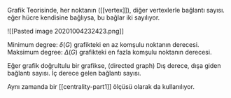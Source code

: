 Grafik Teorisinde, her noktanın ([[vertex]]), diğer vertexlerle bağlantı sayısı. eğer hücre kendisine bağlıysa, bu bağlar iki sayılıyor.

![[Pasted image 20201004232423.png]]

Minimum degree: $\delta(G)$ grafikteki en az komşulu noktanın derecesi.
Maksimum degree: $\Delta(G)$ grafikteki en fazla komşulu noktanın derecesi.

Eğer grafik doğrultulu bir grafikse, (directed graph)
Dış derece, dışa giden bağlantı sayısı. İç derece gelen bağlantı sayısı.

Aynı zamanda bir [[centrality-part1]] ölçüsü olarak da kullanılıyor.